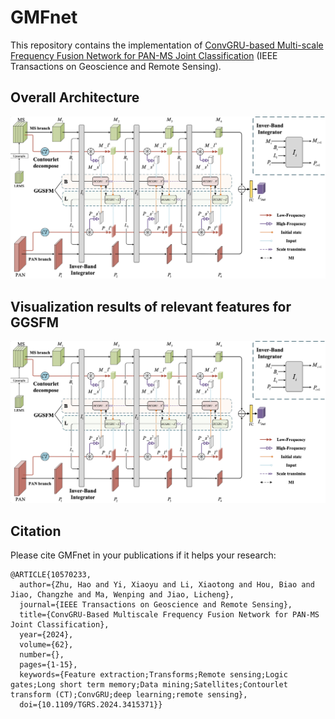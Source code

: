 # GMFnet
This repository contains the implementation of [ConvGRU-based Multi-scale Frequency Fusion Network for PAN-MS Joint Classification](https://ieeexplore.ieee.org/abstract/document/10570233) (IEEE Transactions on Geoscience and Remote Sensing). 

## Overall Architecture
<img src='https://github.com/Xidian-AIGroup190726/GMFnet/blob/main/src/Overall%20structure.png'>

## Visualization results of relevant features for GGSFM
<img src='https://github.com/Xidian-AIGroup190726/GMFnet/blob/main/src/Overall%20structure.png'>

## Citation
Please cite GMFnet in your publications if it helps your research:
```
@ARTICLE{10570233, 
  author={Zhu, Hao and Yi, Xiaoyu and Li, Xiaotong and Hou, Biao and Jiao, Changzhe and Ma, Wenping and Jiao, Licheng}, 
  journal={IEEE Transactions on Geoscience and Remote Sensing}, 
  title={ConvGRU-Based Multiscale Frequency Fusion Network for PAN-MS Joint Classification}, 
  year={2024},
  volume={62},
  number={},
  pages={1-15},
  keywords={Feature extraction;Transforms;Remote sensing;Logic gates;Long short term memory;Data mining;Satellites;Contourlet transform (CT);ConvGRU;deep learning;remote sensing},
  doi={10.1109/TGRS.2024.3415371}}
```
